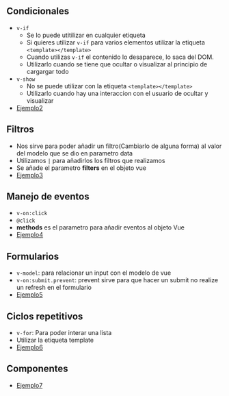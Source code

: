 ## Condicionales

- `v-if` 
    - Se lo puede utitilizar en cualquier etiqueta
    - Si quieres utilizar `v-if` para varios elementos utilizar la etiqueta `<template></template>`
    - Cuando utilizas `v-if` el contenido lo desaparece, lo saca del DOM.
    - Utilizarlo cuando se tiene que ocultar o visualizar al principio de cargargar todo
- `v-show`
    - No se puede utilizar con la etiqueta `<template></template>`
    - Utilizarlo cuando hay una interaccion con el usuario de ocultar y visualizar
- [Ejemplo2](../examples/2-concept-basic/ejemplo2/README.md)

## Filtros
- Nos sirve para poder añadir un filtro(Cambiarlo de alguna forma) al valor del modelo que se dio en parametro data 
- Utilizamos `|` para añadirlos los filtros que realizamos
- Se añade el parametro **filters** en el objeto vue
- [Ejemplo3](../examples/2-concept-basic/ejemplo3/README.md)

## Manejo de eventos
- `v-on:click`
- `@click`
- **methods** es el parametro para añadir eventos al objeto Vue
- [Ejemplo4](../examples/2-concept-basic/ejemplo4/README.md)

## Formularios
- `v-model`: para relacionar un input con el modelo de vue
- `v-on:submit.prevent`: prevent sirve para que hacer un submit no realize un refresh en el formulario
- [Ejemplo5](../examples/2-concept-basic/ejemplo5/README.md)

## Ciclos repetitivos
- `v-for`: Para poder interar una lista
- Utilizar la etiqueta template
- [Ejemplo6](../examples/2-concept-basic/ejemplo6/README.md)

## Componentes
- [Ejemplo7](../examples/2-concept-basic/ejemplo7/README.md)